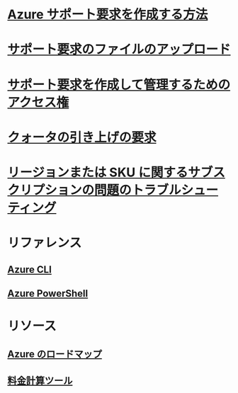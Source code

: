 # [Azure サポート要求を作成する方法](how-to-create-azure-support-request.md)

# [サポート要求のファイルのアップロード](how-to-use-file-uploader.md)

# [サポート要求を作成して管理するためのアクセス権](create-manage-support-requests-using-access-control.md)

# [クォータの引き上げの要求](resource-manager-core-quotas-request.md)

# [リージョンまたは SKU に関するサブスクリプションの問題のトラブルシューティング](sku-series-unavailable.md)

# リファレンス
## [Azure CLI](/cli/azure)
## [Azure PowerShell](/powershell/azure)

# リソース
## [Azure のロードマップ](https://azure.microsoft.com/roadmap/?category=monitoring-management)
## [料金計算ツール](https://azure.microsoft.com/pricing/calculator/)
